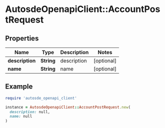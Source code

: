 # AutosdeOpenapiClient::AccountPostRequest

## Properties

| Name | Type | Description | Notes |
| ---- | ---- | ----------- | ----- |
| **description** | **String** | description | [optional] |
| **name** | **String** | name | [optional] |

## Example

```ruby
require 'autosde_openapi_client'

instance = AutosdeOpenapiClient::AccountPostRequest.new(
  description: null,
  name: null
)
```

